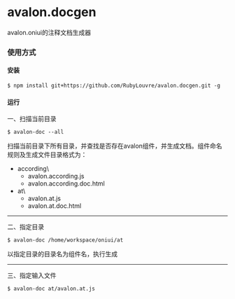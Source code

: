 avalon.docgen
=============

avalon.oniui的注释文档生成器


### 使用方式

#### 安装

    $ npm install git+https://github.com/RubyLouvre/avalon.docgen.git -g

#### 运行

一、扫描当前目录

    $ avalon-doc --all

扫描当前目录下所有目录，并查找是否存在avalon组件，并生成文档。组件命名规则及生成文件目录格式为：

  - according\
    - avalon.according.js
    - avalon.according.doc.html
  - at\
    - avalon.at.js
    - avalon.at.doc.html

---

二、指定目录

    $ avalon-doc /home/workspace/oniui/at

以指定目录的目录名为组件名，执行生成

---

三、指定输入文件

    $ avalon-doc at/avalon.at.js

